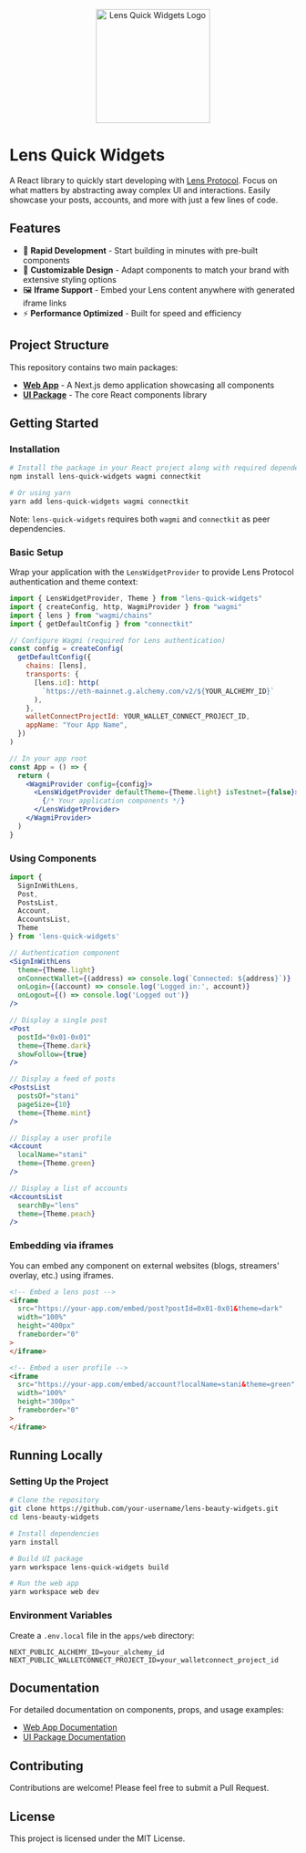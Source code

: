 <p align="center">
  <img src="https://lens-quick-widgets-web.vercel.app/android-chrome-192x192.png" alt="Lens Quick Widgets Logo" width="200"/>
</p>

# Lens Quick Widgets

A React library to quickly start developing with [Lens Protocol](https://lens.xyz/). Focus on what matters by abstracting away complex UI and interactions. Easily showcase your posts, accounts, and more with just a few lines of code.

## Features

- 🚀 **Rapid Development** - Start building in minutes with pre-built components
- 🎨 **Customizable Design** - Adapt components to match your brand with extensive styling options
- 🖼️ **Iframe Support** - Embed your Lens content anywhere with generated iframe links
- ⚡ **Performance Optimized** - Built for speed and efficiency

## Project Structure

This repository contains two main packages:

- **[Web App](/apps/web)** - A Next.js demo application showcasing all components
- **[UI Package](/packages/ui)** - The core React components library

## Getting Started

### Installation

```bash
# Install the package in your React project along with required dependencies
npm install lens-quick-widgets wagmi connectkit

# Or using yarn
yarn add lens-quick-widgets wagmi connectkit
```

Note: `lens-quick-widgets` requires both `wagmi` and `connectkit` as peer dependencies.

### Basic Setup

Wrap your application with the `LensWidgetProvider` to provide Lens Protocol authentication and theme context:

```jsx
import { LensWidgetProvider, Theme } from "lens-quick-widgets"
import { createConfig, http, WagmiProvider } from "wagmi"
import { lens } from "wagmi/chains"
import { getDefaultConfig } from "connectkit"

// Configure Wagmi (required for Lens authentication)
const config = createConfig(
  getDefaultConfig({
    chains: [lens],
    transports: {
      [lens.id]: http(
        `https://eth-mainnet.g.alchemy.com/v2/${YOUR_ALCHEMY_ID}`
      ),
    },
    walletConnectProjectId: YOUR_WALLET_CONNECT_PROJECT_ID,
    appName: "Your App Name",
  })
)

// In your app root
const App = () => {
  return (
    <WagmiProvider config={config}>
      <LensWidgetProvider defaultTheme={Theme.light} isTestnet={false}>
        {/* Your application components */}
      </LensWidgetProvider>
    </WagmiProvider>
  )
}
```

### Using Components

```jsx
import {
  SignInWithLens,
  Post,
  PostsList,
  Account,
  AccountsList,
  Theme
} from 'lens-quick-widgets'

// Authentication component
<SignInWithLens
  theme={Theme.light}
  onConnectWallet={(address) => console.log(`Connected: ${address}`)}
  onLogin={(account) => console.log('Logged in:', account)}
  onLogout={() => console.log('Logged out')}
/>

// Display a single post
<Post
  postId="0x01-0x01"
  theme={Theme.dark}
  showFollow={true}
/>

// Display a feed of posts
<PostsList
  postsOf="stani"
  pageSize={10}
  theme={Theme.mint}
/>

// Display a user profile
<Account
  localName="stani"
  theme={Theme.green}
/>

// Display a list of accounts
<AccountsList
  searchBy="lens"
  theme={Theme.peach}
/>
```

### Embedding via iframes

You can embed any component on external websites (blogs, streamers' overlay, etc.) using iframes.

```html
<!-- Embed a lens post -->
<iframe
  src="https://your-app.com/embed/post?postId=0x01-0x01&theme=dark"
  width="100%"
  height="400px"
  frameborder="0"
>
</iframe>

<!-- Embed a user profile -->
<iframe
  src="https://your-app.com/embed/account?localName=stani&theme=green"
  width="100%"
  height="300px"
  frameborder="0"
>
</iframe>
```

## Running Locally

### Setting Up the Project

```bash
# Clone the repository
git clone https://github.com/your-username/lens-beauty-widgets.git
cd lens-beauty-widgets

# Install dependencies
yarn install

# Build UI package
yarn workspace lens-quick-widgets build

# Run the web app
yarn workspace web dev
```

### Environment Variables

Create a `.env.local` file in the `apps/web` directory:

```
NEXT_PUBLIC_ALCHEMY_ID=your_alchemy_id
NEXT_PUBLIC_WALLETCONNECT_PROJECT_ID=your_walletconnect_project_id
```

## Documentation

For detailed documentation on components, props, and usage examples:

- [Web App Documentation](/apps/web/README.md)
- [UI Package Documentation](/packages/ui/README.md)

## Contributing

Contributions are welcome! Please feel free to submit a Pull Request.

## License

This project is licensed under the MIT License.
